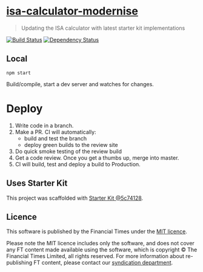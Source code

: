 # [isa-calculator-modernise](https://ig.ft.com/sites/isa-calculator/)

> Updating the ISA calculator with latest starter kit implementations

[![Build Status][circle-image]][circle-url] [![Dependency Status][devdeps-image]][devdeps-url]

## Local

```
npm start
```

Build/compile, start a dev server and watches for changes.

# Deploy

1. Write code in a branch.
2. Make a PR. CI will automatically:
    * build and test the branch
    * deploy green builds to the review site
3. Do quick smoke testing of the review build
4. Get a code review. Once you get a thumbs up, merge into master.
5. CI will build, test and deploy a build to Production.


## Uses Starter Kit

This project was scaffolded with [Starter Kit @5c74128](https://github.com/ft-interactive/starter-kit/tree/5c74128).

## Licence
This software is published by the Financial Times under the [MIT licence](http://opensource.org/licenses/MIT).

Please note the MIT licence includes only the software, and does not cover any FT content made available using the software, which is copyright &copy; The Financial Times Limited, all rights reserved. For more information about re-publishing FT content, please contact our [syndication department](http://syndication.ft.com/).

<!-- badge URLs -->
[circle-url]: https://circleci.com/gh/ft-interactive/isa-calculator-modernise
[circle-image]: https://circleci.com/gh/ft-interactive/isa-calculator-modernise/tree/master.svg?style=shield

[devdeps-url]: https://david-dm.org/ft-interactive/isa-calculator-modernise#info=devDependencies
[devdeps-image]: https://img.shields.io/david/dev/ft-interactive/isa-calculator-modernise.svg?style=flat-square

